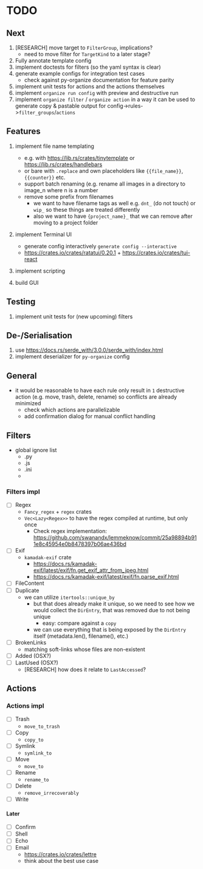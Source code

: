 # TODO

## Next

1. [RESEARCH] move target to `FilterGroup`, implications?
    - need to move filter for `TargetKind` to a later stage?
1. Fully annotate template config
1. implement doctests for filters (so the yaml syntax is clear)
1. generate example configs for integration test cases
    - check against py-organize documentation for feature parity
1. implement unit tests for actions and the actions themselves
1. implement `organize run config` with preview and destructive run
1. implement `organize filter` / `organize action` in a way it can be used
to generate copy & pastable output for config->rules->`filter_groups`/`actions`

## Features

1. implement file name templating
    - e.g. with <https://lib.rs/crates/tinytemplate> or <https://lib.rs/crates/handlebars>
    - or bare with `.replace` and own placeholders like `{{file_name}}`, `{{counter}}` etc.
    - support batch renaming (e.g. rename all images in a directory to image_n where n is a number
    - remove some prefix from filenames
      - we want to have filename tags as well e.g. `dnt_` (do not touch) or `wip_` so these things are treated differently
      - also we want to have `{project_name}_` that we can remove after moving to a project folder

1. implement Terminal UI
    - generate config interactively `generate config --interactive`
    - <https://crates.io/crates/ratatui/0.20.1> + <https://crates.io/crates/tui-react>

1. implement scripting
1. build GUI

## Testing

1. implement unit tests for (new upcoming) filters

## De-/Serialisation

1. use <https://docs.rs/serde_with/3.0.0/serde_with/index.html>
1. implement deserializer for `py-organize` config

## General

- it would be reasonable to have each rule only result in `1` destructive action (e.g. move, trash, delete, rename) so conflicts are already minimized
  - check which actions are parallelizable
  - add confirmation dialog for manual conflict handling  

## Filters

- global ignore list
  - .py
  - .js
  - .ini
  -

### Filters impl

- [ ] Regex
  - `Fancy_regex` + `regex` crates
  - `Vec<Lazy<Regex>>` to have the regex compiled at runtime, but only once
    - Check regex implementation: <https://github.com/swanandx/lemmeknow/commit/25a98894b911e8c45954e0b8478397b06ae436bd>
- [ ] Exif
  - `kamadak-exif` crate
    - <https://docs.rs/kamadak-exif/latest/exif/fn.get_exif_attr_from_jpeg.html>
    - <https://docs.rs/kamadak-exif/latest/exif/fn.parse_exif.html>
- [ ] FileContent
- [ ] Duplicate
  - we can utilize `itertools::unique_by`
    - but that does already make it unique, so we need to see how we would collect the `DirEntry`, that was removed due to not being unique
      - easy: compare against a `copy`
    - we can use everything that is being exposed by the `DirEntry` itself (metadata.len(), filename(), etc.)
- [ ] BrokenLinks
  - matching soft-links whose files are non-existent
- [ ] Added (OSX?)
- [ ] LastUsed (OSX?)
  - [RESEARCH] how does it relate to `LastAccessed`?

## Actions

### Actions impl

- [ ] Trash
  - `move_to_trash`
- [ ] Copy
  - `copy_to`
- [ ] Symlink
  - `symlink_to`
- [ ] Move
  - `move_to`
- [ ] Rename
  - `rename_to`
- [ ] Delete
  - `remove_irrecoverably`
- [ ] Write

#### Later

- [ ] Confirm
- [ ] Shell
- [ ] Echo
- [ ] Email
  - <https://crates.io/crates/lettre>
  - think about the best use case
